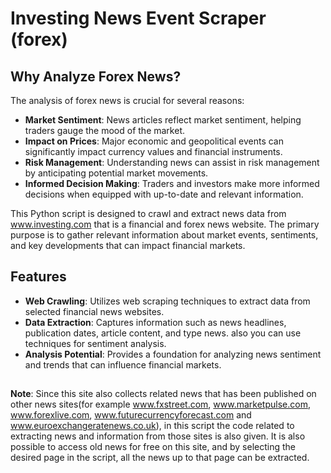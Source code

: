 # Investing News Event Scraper (forex)

## Why Analyze Forex News?

The analysis of forex news is crucial for several reasons:

- **Market Sentiment**: News articles reflect market sentiment, helping traders gauge the mood of the market.
- **Impact on Prices**: Major economic and geopolitical events can significantly impact currency values and financial instruments.
- **Risk Management**: Understanding news can assist in risk management by anticipating potential market movements.
- **Informed Decision Making**: Traders and investors make more informed decisions when equipped with up-to-date and relevant information.

This Python script is designed to crawl and extract news data from www.investing.com that is a financial and forex news website. The primary purpose is to gather relevant information about market events, sentiments, and key developments that can impact financial markets.


## Features

- **Web Crawling**: Utilizes web scraping techniques to extract data from selected financial news websites.
- **Data Extraction**: Captures information such as news headlines, publication dates, article content, and type news. also you can use techniques for sentiment analysis.
- **Analysis Potential**: Provides a foundation for analyzing news sentiment and trends that can influence financial markets.

##

**Note**: Since this site also collects related news that has been published on other news sites(for example www.fxstreet.com, www.marketpulse.com, www.forexlive.com, www.futurecurrencyforecast.com and www.euroexchangeratenews.co.uk), in this script the code related to extracting news and information from those sites is also given. It is also possible to access old news for free on this site, and by selecting the desired page in the script, all the news up to that page can be extracted.
